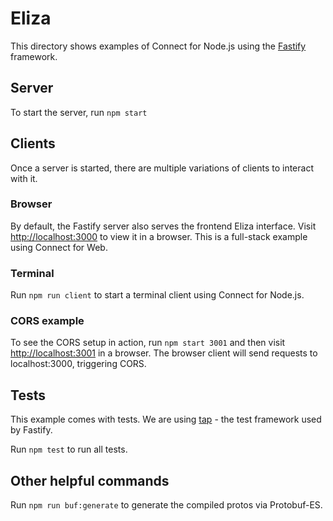 # Eliza

This directory shows examples of Connect for Node.js using the [Fastify](https://fastify.io) framework.

## Server

To start the server, run `npm start`

## Clients

Once a server is started, there are multiple variations of clients to interact with it.

### Browser

By default, the Fastify server also serves the frontend Eliza interface. Visit [http://localhost:3000](http://localhost:3000) 
to view it in a browser. This is a full-stack example using Connect for Web.

### Terminal

Run `npm run client` to start a terminal client using Connect for Node.js.

### CORS example

To see the CORS setup in action, run `npm start 3001` and then visit [http://localhost:3001](http://localhost:3001)
in a browser. The browser client will send requests to localhost:3000,
triggering CORS.

## Tests

This example comes with tests. We are using [tap](https://node-tap.org/) - the 
test framework used by Fastify.

Run `npm test` to run all tests.


## Other helpful commands

Run `npm run buf:generate` to generate the compiled protos via Protobuf-ES.
